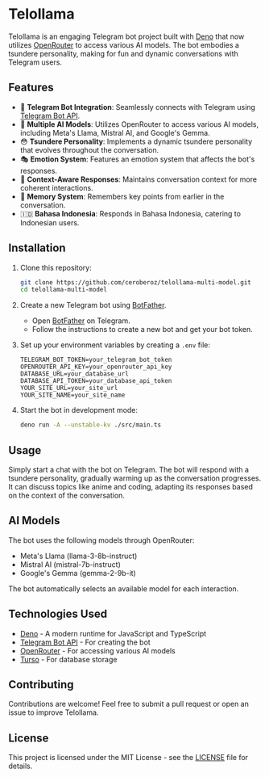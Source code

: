 # Telollama

Telollama is an engaging Telegram bot project built with [Deno](https://deno.land) that now utilizes [OpenRouter](https://openrouter.ai/) to access various AI models. The bot embodies a tsundere personality, making for fun and dynamic conversations with Telegram users.

## Features

- 🤖 **Telegram Bot Integration**: Seamlessly connects with Telegram using [Telegram Bot API](https://core.telegram.org/bots/api).
- 🧠 **Multiple AI Models**: Utilizes OpenRouter to access various AI models, including Meta's Llama, Mistral AI, and Google's Gemma.
- 😳 **Tsundere Personality**: Implements a dynamic tsundere personality that evolves throughout the conversation.
- 🎭 **Emotion System**: Features an emotion system that affects the bot's responses.
- 🧬 **Context-Aware Responses**: Maintains conversation context for more coherent interactions.
- 💾 **Memory System**: Remembers key points from earlier in the conversation.
- 🇮🇩 **Bahasa Indonesia**: Responds in Bahasa Indonesia, catering to Indonesian users.

## Installation

1. Clone this repository:

   ```bash
   git clone https://github.com/ceroberoz/telollama-multi-model.git
   cd telollama-multi-model
   ```

2. Create a new Telegram bot using [BotFather](https://t.me/botfather).

   - Open [BotFather](https://t.me/botfather) on Telegram.
   - Follow the instructions to create a new bot and get your bot token.

3. Set up your environment variables by creating a `.env` file:

   ```env
   TELEGRAM_BOT_TOKEN=your_telegram_bot_token
   OPENROUTER_API_KEY=your_openrouter_api_key
   DATABASE_URL=your_database_url
   DATABASE_API_TOKEN=your_database_api_token
   YOUR_SITE_URL=your_site_url
   YOUR_SITE_NAME=your_site_name
   ```

4. Start the bot in development mode:

   ```bash
   deno run -A --unstable-kv ./src/main.ts
   ```

## Usage

Simply start a chat with the bot on Telegram. The bot will respond with a tsundere personality, gradually warming up as the conversation progresses. It can discuss topics like anime and coding, adapting its responses based on the context of the conversation.

## AI Models

The bot uses the following models through OpenRouter:

- Meta's Llama (llama-3-8b-instruct)
- Mistral AI (mistral-7b-instruct)
- Google's Gemma (gemma-2-9b-it)

The bot automatically selects an available model for each interaction.

## Technologies Used

- [Deno](https://deno.land/) - A modern runtime for JavaScript and TypeScript
- [Telegram Bot API](https://core.telegram.org/bots/api) - For creating the bot
- [OpenRouter](https://openrouter.ai/) - For accessing various AI models
- [Turso](https://turso.tech/) - For database storage

## Contributing

Contributions are welcome! Feel free to submit a pull request or open an issue to improve Telollama.

## License

This project is licensed under the MIT License - see the [LICENSE](LICENSE) file for details.
